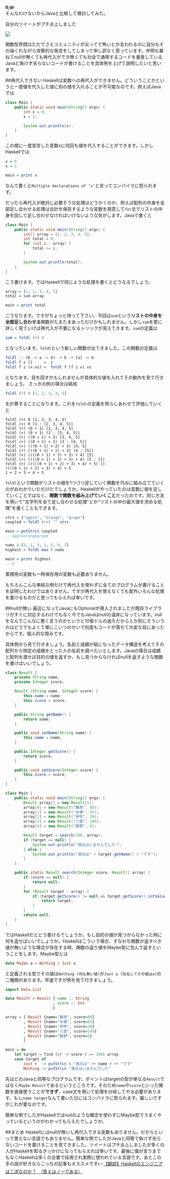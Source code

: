 **tl;dr**  
そんなわけないからJavaと比較して検討してみた。

自分のツイートがプチ炎上しました

[![](http://i.gyazo.com/04de63d6dfce54b05f05c8d0d575f1e3.png)](https://twitter.com/lotz84_/status/586785908105416704)

関数型界隈はただでさえコミュニティが尖ってて怖いとか言われるのに自分もその端くれながら攻撃的な発言をしてしまって申し訳なく思っています。弁明も兼ねてnullが無くても再代入ができ無くても社会で通用するコードを量産しているJavaと負けず劣らないコードが書けることを具体例を上げて説明したいと思います。

##再代入できない
Haskellは変数への再代入ができません。どういうことかというと一度値を代入した値に別の値を入れることが不可能なのです。例えばJavaでは

```java
class Main {
    public static void main(String[] args) {
        int x = 0;
        x = 1;

        System.out.println(x);
    }
}
```

この様に一度宣言した変数xに何回も値を代入することができます。しかしHaskellでは

```haskell
x = 0
x = 1

main = print x
```

なんて書くと`Multiple declarations of ‘x’`と言ってコンパイラに怒られます。

だったら再代入が絶対に必要そうな処理はどうかくのか、例えば配列の中身を全部足し合わせる処理は合計を保存するような変数を用意して`for`文でリストの中身を回して足し合わせなければいけないような気がします。Javaで書くと

```java
class Main {
    public static void main(String[] args) {
        int[] array = {1, 2, 3, 4, 5};
        int total = 0;
        for (int i : array) {
            total += i;
        }

        System.out.println(total);
    }
}
```

こう書けます。ではHaskellで同じような処理を書くとどうなるでしょう。

```haskell
array = [1, 2, 3, 4, 5]
total = sum array

main = print total
```

こうなります。ですがちょっと待って下さい、今回は`sum`という**リストの中身を全部足し合わせる**関数がたまたまあっただけかもしれません。しかし`sum`を更に詳しく見ていけば再代入が不要になるトリックが見えてきます。`sum`の定義は

```haskell
sum = foldl (+) 0
```

となっています。`foldl`という新しい関数が出てきました。この関数の定義は

```haskell
foldl :: (b -> a -> b) -> b -> [a] -> b
foldl f z []     =  z
foldl f z (x:xs) =  foldl f (f z x) xs
```

となります。目を回すかもしれませんが具体的な値を入れてその動作を見て行きましょう。 さっきの例の場合は結局

```haskell
foldl (+) 0 [1, 2, 3, 4, 5]
```

を計算することになります。これを`foldl`の定義を照らしあわせて評価していくと

```markup
foldl (+) 0 [1, 2, 3, 4, 5]
foldl (+) 0 (1 : [2, 3, 4, 5])
foldl (+) (0 + 1) [2, 3, 4, 5]
foldl (+) (0 + 1) (2 : [3, 4, 5])
foldl (+) ((0 + 1) + 2) [3, 4, 5]
foldl (+) ((0 + 1) + 2) (3 : [4, 5])
foldl (+) (((0 + 1) + 2) + 3) [4, 5]
foldl (+) (((0 + 1) + 2) + 3) (4 : [5])
foldl (+) ((((0 + 1) + 2) + 3) + 4) [5]
foldl (+) ((((0 + 1) + 2) + 3) + 4) (5 : [])
foldl (+) (((((0 + 1) + 2) + 3) + 4) + 5) []
((((0 + 1) + 2) + 3) + 4) + 5
1 + 2 + 3 + 4 + 5
```

`foldl`という関数がリストの値を1つづつ足していく関数を巧みに組み立てていくのがおわかりいただけたでしょうか。Haskellがやっていたのは変数に値を足していくことではなく、**関数で関数を組み上げていくこと**だったのです。同じ方法を用いて"文字列を全て足し合わせる処理"とか"リストの中の最大値を求める処理"を書くこともできます。

```haskell
strs = ["apple", "orange", "grape"]
coupled = foldl (++) "" strs

main = putStrLn coupled
-- appleorangegrape
```

```haskell
nums = [3, 1, 4, 1, 5, 9, 2]
highest = foldl max 0 nums

main = print highest
-- 9
```

累積用の変数も一時保存用の変数も必要ありません。

もちろんこんな単純な例だけで再代入を使わずに全てのプログラムが書けることを証明したわけではありません。ですが再代入を使えなくても案外いろんな処理を書けるものだと思ってもらえれば幸いです。

##nullが無い
最近になってJavaにもOptionalが導入されましたが既存ライブラリがすぐに対応するわけでもなく今でもJavaはnullの温床になっています。nullをなんでこんなに悪く言うのかというと10億ドルの過ちだからとか別にそういうのはどうでもよくて単にこいつのせいで何度もコードが落ちて大変な目にあったからです。個人的な恨みです。

具体例から見て行きましょう。名前と成績が組になったデータ構造を考えてその配列から特定の成績をとった人の名前を調べたいとします。Javaの場合は成績と配列を渡せば目的の値を返すか、もし見つからなければnullを返すような関数を書けばいいでしょう。

```java
class Result {
    private String name;
    private Integer score;

    Result (String name, Integer score) {
        this.name = name;
        this.score = score;
    }

    public String getName() {
        return name;
    }

    public void setName(String name) {
        this.name = name;
    }

    public Integer getScore() {
        return score;
    }

    public void setScore(Integer score) {
        this.score = score;
    }
}
```

```java
class Main {
    public static void main(String[] args) {
        Result array[] = new Result[5];
        array[0] = new Result("藤原", 80);
        array[1] = new Result("水橋", 65);
        array[2] = new Result("伊吹", 20);
        array[3] = new Result("八雲", 100);
        array[4] = new Result("散野", 0);

        Result target = search(100, array);
        if (target == null) {
            System.out.println("満点はいませんでした");
        } else {
            System.out.println("満点は" + target.getName() + "です");
        }
    }

    public static Result search(Integer score, Result[] array) {
        if (score == null) {
            return null;
        }
        for (Result target : array) {
            if (target.getScore() != null && target.getScore().intValue() == score.intValue()) {
                return target;
            }
        }
        return null;
    }
}
```

ではHaskellだとどう書けるでしょうか。もし目的の値が見つからなかった時に何を返せばいいでしょうか。Haskellはこういう場合、すなわち関数が返すべき値が無いような場合が存在する時、関数の返り値をMaybe型に包んで返すということをします。Maybe型とは

```haskell
data Maybe a = Nothing | Just a
```

と定義される型でその値は`Nothing (何も無い値)`か`Just a (存在してその値はa)`の二種類があります。早速ですが例を見て行きましょう。

```haskell
import Data.List

data Result = Result { name :: String
                     , score :: Int
                     }

array = [ Result {name="藤原", score=80}
        , Result {name="水橋", score=65}
        , Result {name="伊吹", score=20}
        , Result {name="八雲", score=100}
        , Result {name="散野", score=0}
        ]

main = do
    let target = find (\r -> score r == 100) array
    case target of
        Just r  -> putStrLn $ "満点は" ++ name r ++ "です"
        Nothing -> putStrLn "満点はいませんでした"
```

先ほどのJavaと同等なプログラムです。ポイントはtargetの型が単なる`Result`ではなく`Maybe Result`であるというところです。そのため`name`や`score`といった関数を直接使うことが**できず**、case文を用いて処理を分岐してやる必要があります。もし`name target`なんて書いた日にはコンパイラに怒られます。厳しいですがこれが愛なのです。

簡単な例でしたがHaskellではnullのような概念を使わずにMaybe型でうまくやっているというのがわかってもらえたでしょうか。

##まとめ
Haskellにはnullが無いし再代入できる変数もありません。だからといって使えない言語でもありません。簡単な例でしたがJavaと同等で負けず劣らないコードを書けることを見てきました。ツイートはプチ炎上しましたが多くの人がHaskellを知るきっかけになってもらえれば幸いです。最後に僕が言うまでもなくHaskellは多くの企業で採用され実際に使われている言語です。あとこの手の話が好きならこっちの記事もオススメです👉[【翻訳】Haskellのエンジニアは二流なのか？　（答えはノーである）](http://postd.cc/are-haskell-engineers-second-rate/)
